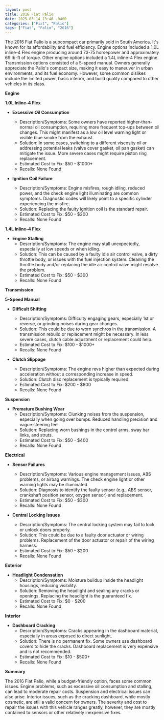 ```yaml
---
layout: post
title: 2016 Fiat Palio
date: 2025-03-14 13:46 -0400
categories: ["Fiat", "Palio"]
tags: ["Fiat", "Palio", "2016"]
---
```

The 2016 Fiat Palio is a subcompact car primarily sold in South America. It's known for its affordability and fuel efficiency. Engine options included a 1.0L inline-4 Flex engine producing around 73-75 horsepower and approximately 69 lb-ft of torque. Other engine options included a 1.4L inline-4 Flex engine. Transmission options consisted of a 5-speed manual. Owners generally appreciate the Palio's compact size, making it easy to maneuver in urban environments, and its fuel economy. However, some common dislikes include the limited power, basic interior, and build quality compared to other vehicles in its class.

**Engine**

**1.0L Inline-4 Flex**

*   **Excessive Oil Consumption**
    *   Description/Symptoms: Some owners have reported higher-than-normal oil consumption, requiring more frequent top-ups between oil changes. This might manifest as a low oil level warning light or visible blue smoke from the exhaust.
    *   Solution: In some cases, switching to a different viscosity oil or addressing potential leaks (valve cover gasket, oil pan gasket) can mitigate the issue. More severe cases might require piston ring replacement.
    *   Estimated Cost to Fix: $50 - $1000+
    *   Recalls: None Found

*   **Ignition Coil Failure**
    *   Description/Symptoms: Engine misfires, rough idling, reduced power, and the check engine light illuminating are common symptoms. Diagnostic codes will likely point to a specific cylinder experiencing the misfire.
    *   Solution: Replacing the faulty ignition coil is the standard repair.
    *   Estimated Cost to Fix: $50 - $200
    *   Recalls: None Found

**1.4L Inline-4 Flex**

*   **Engine Stalling**
    *   Description/Symptoms: The engine may stall unexpectedly, especially at low speeds or when idling.
    *   Solution: This can be caused by a faulty idle air control valve, a dirty throttle body, or issues with the fuel injection system. Cleaning the throttle body and/or replacing the idle air control valve might resolve the problem.
    *   Estimated Cost to Fix: $50 - $300
    *   Recalls: None Found

**Transmission**

**5-Speed Manual**

*   **Difficult Shifting**
    *   Description/Symptoms: Difficulty engaging gears, especially 1st or reverse, or grinding noises during gear changes.
    *   Solution: This could be due to worn synchros in the transmission. A transmission rebuild or replacement might be necessary. In less severe cases, clutch cable adjustment or replacement could help.
    *   Estimated Cost to Fix: $100 - $1000+
    *   Recalls: None Found

*   **Clutch Slippage**
    *   Description/Symptoms: The engine revs higher than expected during acceleration without a corresponding increase in speed.
    *   Solution: Clutch disc replacement is typically required.
    *   Estimated Cost to Fix: $200 - $800
    *   Recalls: None Found

**Suspension**

*   **Premature Bushing Wear**
    *   Description/Symptoms: Clunking noises from the suspension, especially when going over bumps. Reduced handling precision and vague steering feel.
    *   Solution: Replacing worn bushings in the control arms, sway bar links, and struts.
    *   Estimated Cost to Fix: $50 - $400
    *   Recalls: None Found

**Electrical**

*   **Sensor Failures**
    *   Description/Symptoms: Various engine management issues, ABS problems, or airbag warnings. The check engine light or other warning lights may be illuminated.
    *   Solution: Diagnosis to identify the faulty sensor (e.g., ABS sensor, crankshaft position sensor, oxygen sensor) and replacement.
    *   Estimated Cost to Fix: $50 - $300
    *   Recalls: None Found

*   **Central Locking Issues**
    *   Description/Symptoms: The central locking system may fail to lock or unlock doors properly.
    *   Solution: This could be due to a faulty door actuator or wiring problems. Replacement of the door actuator or repair of the wiring harness.
    *   Estimated Cost to Fix: $50 - $200
    *   Recalls: None Found

**Exterior**

*   **Headlight Condensation**
    *   Description/Symptoms: Moisture buildup inside the headlight housings, reducing visibility.
    *   Solution: Removing the headlight and sealing any cracks or openings. Replacing the headlight is the guaranteed fix.
    *   Estimated Cost to Fix: $0 - $200
    *   Recalls: None Found

**Interior**

*   **Dashboard Cracking**
    *   Description/Symptoms: Cracks appearing in the dashboard material, especially in areas exposed to direct sunlight.
    *   Solution: There is no permanent fix. Some owners use dashboard covers to hide the cracks. Dashboard replacement is very expensive and is not recommended.
    *   Estimated Cost to Fix: $10 - $500+
    *   Recalls: None Found

**Summary**

The 2016 Fiat Palio, while a budget-friendly option, faces some common issues. Engine problems, such as excessive oil consumption and stalling, can lead to moderate repair costs. Suspension and electrical issues can also arise. Interior issues, such as the cracking dashboard, while mostly cosmetic, are still a valid concern for owners. The severity and cost to repair the issues with this vehicle ranges greatly, however, they are mostly contained to sensors or other relatively inexpensive fixes.

